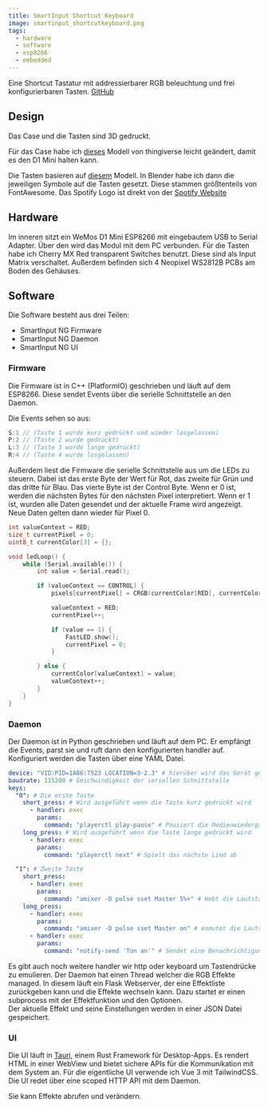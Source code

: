```yaml
---
title: SmartInput Shortcut Keyboard
image: smartinput_shortcutkeyboard.png
tags:
  - hardware
  - software
  - esp8266
  - embedded
---
```


Eine Shortcut Tastatur mit addressierbarer RGB beleuchtung und frei konfigurierbaren Tasten. [GitHub](https://github.com/niwla23/smartinput_ng)
<!--more-->

## Design
Das Case und die Tasten sind 3D gedruckt. 

Für das Case habe ich [dieses](https://www.thingiverse.com/thing:4186055) Modell von thingiverse leicht geändert, damit es den D1 Mini halten kann.

Die Tasten basieren auf [diesem](https://www.thingiverse.com/thing:738769) Modell. In Blender habe ich dann die jeweiligen Symbole auf die Tasten gesetzt.
Diese stammen größtenteils von FontAwesome. Das Spotify Logo ist direkt von der [Spotify Website](https://developer.spotify.com/documentation/general/design-and-branding/#using-our-logo)

## Hardware
Im inneren sitzt ein WeMos D1 Mini ESP8266 mit eingebautem USB to Serial Adapter. Über den wird das Modul mit dem PC verbunden. Für die Tasten habe ich Cherry MX Red transparent Switches benutzt. Diese sind als Input Matrix verschaltet.
Außerdem befinden sich 4 Neopixel WS2812B PCBs am Boden des Gehäuses.

  <block-image
    src="/smartinput_shortcutkeyboard/case_open.jpg"
    class="h-16">
  </block-image>

## Software
Die Software besteht aus drei Teilen:

 - SmartInput NG Firmware
 - SmartInput NG Daemon
 - SmartInput NG UI

### Firmware
Die Firmware ist in C++ (PlatformIO) geschrieben und läuft auf dem ESP8266. Diese sendet Events über die serielle Schnittstelle an den Daemon.

Die Events sehen so aus:
```c++
S:1 // (Taste 1 wurde kurz gedrückt und wieder losgelassen)
P:2 // (Taste 2 wurde gedrückt)
L:3 // (Taste 3 wurde lange gedrückt)
R:4 // (Taste 4 wurde losgelassen)
```
Außerdem liest die Firmware die serielle Schnittstelle aus um die LEDs zu steuern. Dabei ist das erste Byte der Wert für Rot, das zweite für Grün und das dritte für Blau. Das vierte Byte ist der Control Byte. Wenn er 0 ist, werden die nächsten Bytes für den nächsten Pixel interpretiert. Wenn er 1 ist, wurden alle Daten gesendet und der aktuelle Frame wird angezeigt. Neue Daten gelten dann wieder für Pixel 0.

```c++
int valueContext = RED;
size_t currentPixel = 0;
uint8_t currentColor[3] = {};

void ledLoop() {
    while (Serial.available()) {
        int value = Serial.read();

        if (valueContext == CONTROL) {
            pixels[currentPixel] = CRGB(currentColor[RED], currentColor[GREEN], currentColor[BLUE]);

            valueContext = RED;
            currentPixel++;

            if (value == 1) {
                FastLED.show();
                currentPixel = 0;
            }

        } else {
            currentColor[valueContext] = value;
            valueContext++;
        }
    }
}
```

### Daemon
Der Daemon ist in Python geschrieben und läuft auf dem PC. Er empfängt die Events, parst sie und ruft dann den konfigurierten handler auf.
Konfiguriert werden die Tasten über eine YAML Datei.

```yaml 
device: "VID:PID=1A86:7523 LOCATION=3-2.3" # hierüber wird das Gerät gefunden
baudrate: 115200 # Geschwindigkeit der seriellen Schnittstelle
keys:
  "0": # Die erste Taste
    short_press: # Wird ausgeführt wenn die Taste kurz gedrückt wird
      - handler: exec
        params:
          command: "playerctl play-pause" # Pausiert die Medienwiedergabe oder setzt sie fort
    long_press: # Wird ausgeführt wenn die Taste lange gedrückt wird
      - handler: exec
        params:
          command: "playerctl next" # Spielt das nächste Lied ab

  "1": # Zweite Taste
    short_press:
      - handler: exec
        params:
          command: "amixer -D pulse sset Master 5%+" # Hebt die Lautstärke um 5 Prozentpunkte an
    long_press:
      - handler: exec
        params:
          command: "amixer -D pulse sset Master on" # enmutet die Lautsprecher
      - handler: exec
        params:
          command: "notify-send 'Ton an'" # Sendet eine Benachrichtigung
```

Es gibt auch noch weitere handler wir http oder keyboard um Tastendrücke zu emulieren.
Der Daemon hat einen Thread welcher die RGB Effekte managed. In diesem läuft ein Flask Webserver, der eine Effektliste zurückgeben kann und die Effekte wechseln kann. Dazu startet er einen subprocess mit der Effektfunktion und den Optionen.\
Der aktuelle Effekt und seine Einstellungen werden in einer JSON Datei gespeichert.

### UI
Die UI läuft in [Tauri](https://tauri.studio/), einem Rust Framework für Desktop-Apps. Es rendert HTML in einer WebView und bietet sichere APIs für die Kommunikation mit dem System an. Für die eigentliche UI verwende ich Vue 3 mit TailwindCSS. Die UI redet über eine scoped HTTP API mit dem Daemon.

Sie kann Effekte abrufen und verändern.

